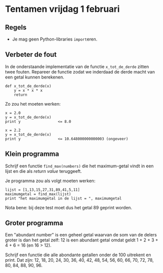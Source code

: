 Tentamen vrijdag 1 februari
====================================

Regels
------

* Je mag geen Python-libraries `import`eren.


Verbeter de fout
----------------

In de onderstaande implementatie van de functie `x_tot_de_derde` zitten twee
fouten. Repareer de functie zodat we inderdaad de derde macht van een getal
kunnen berekenen.

	def x_tot_de_derde(x)
		y = x * x * x
		return

Zo zou het moeten werken:

	x = 2.0
    y = x_tot_de_derde(x)   
    print y                 <= 8.0

	x = 2.2
    y = x_tot_de_derde(x)   
    print y                 <= 10.648000000000003 (ongeveer)


Klein programma
---------------

Schrijf een functie `find_max(numbers)` die het maximum-getal vindt in een
lijst en die als *return value* teruggeeft.

Je programma zou als volgt moeten werken:

	lijst = [1,13,15,27,31,89,41,5,11]
	maximumgetal = find_max(lijst)
	print "het maximumgetal in de lijst = ", maximumgetal

Nota bene: bij deze test moet dus het getal 89 geprint worden.


Groter programma
----------------

Een "abundant number" is een geheel getal waarvan de som van de delers groter
is dan het getal zelf: 12 is een abundant getal omdat geldt 1 + 2 + 3 + 4 + 6
= 16 (en 16 > 12).

Schrijf een functie die alle abondante getallen onder de 100 uitrekent en
print. Dat zijn: 12, 18, 20, 24, 30, 36, 40, 42, 48, 54, 56, 60, 66, 70, 72,
78, 80, 84, 88, 90, 96.
